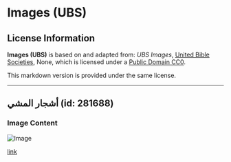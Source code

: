 # Images (UBS)

## License Information

**Images (UBS)** is based on and adapted from: _UBS Images_, [United Bible Societies](https://unitedbiblesocieties.org/), None, which is licensed under a [Public Domain CC0](https://creativecommons.org/public-domain/cc0/).

This markdown version is provided under the same license.



--------------------------------

## أشجار المشي (id: 281688)

### Image Content

![Image](https://cdn.aquifer.bible/aquifer-content/resources/Media/WEB-0895_walking_trees.jpg)

[link](https://cdn.aquifer.bible/aquifer-content/resources/Media/WEB-0895_walking_trees.jpg)


